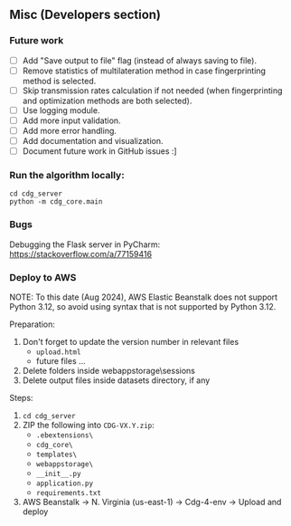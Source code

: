 ## Misc (Developers section)

### Future work
- [ ] Add "Save output to file" flag (instead of always saving to file).
- [ ] Remove statistics of multilateration method in case fingerprinting method is selected.
- [ ] Skip transmission rates calculation if not needed (when fingerprinting and optimization methods are both selected).
- [ ] Use logging module.
- [ ] Add more input validation.
- [ ] Add more error handling.
- [ ] Add documentation and visualization.
- [ ] Document future work in GitHub issues :]

### Run the algorithm locally:
```
cd cdg_server
python -m cdg_core.main
```

### Bugs

Debugging the Flask server in PyCharm:
https://stackoverflow.com/a/77159416



### Deploy to AWS
NOTE:
To this date (Aug 2024), AWS Elastic Beanstalk does not support Python 3.12, so avoid using syntax that is not supported by Python 3.12.

Preparation:
1. Don't forget to update the version number in relevant files
   - ```upload.html```
   - future files ...
2. Delete folders inside webappstorage\sessions
3. Delete output files inside datasets directory, if any

Steps:
1. ```cd cdg_server```
2. ZIP the following into ```CDG-VX.Y.zip```:
   - ```.ebextensions\```
   - ```cdg_core\```
   - ```templates\```
   - ```webappstorage\```
   - ```__init__.py```
   - ```application.py```
   - ```requirements.txt```
3. AWS Beanstalk -> N. Virginia (us-east-1) -> Cdg-4-env -> Upload and deploy

